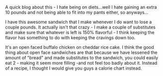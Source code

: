 A quick blog about this - I hate being on diets...well I hate gaining an extra 10 pounds and not being able to fit into my pants either, so anyways...

I have this awesome sandwich that I make whenever I do want to lose a couple pounds.  It actually isn't that crazy - I make a couple of substitutes and make sure that whatever is left is 150% flavorful - I think keeping the flavor has something to do with keeping the cravings down too.

It's an open faced buffalo chicken on cheddar rice cake.  I think the good thing about open face sandwiches are that because we have lessened the amount of "bread" and made substitutes to the sandwich, you could easily eat 2 - making it seem more filling -and not feel too badly about it.  Instead of a recipe, I thought I would give you guys a calorie chart instead.

